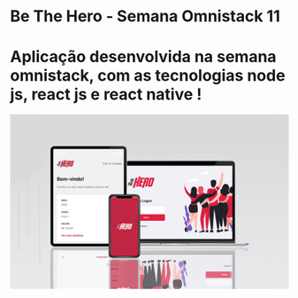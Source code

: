 # Be The Hero - Semana Omnistack 11
# Aplicação desenvolvida na semana omnistack, com as tecnologias node js, react js e react native !

![Alt text](teste.png "Optional Title")
